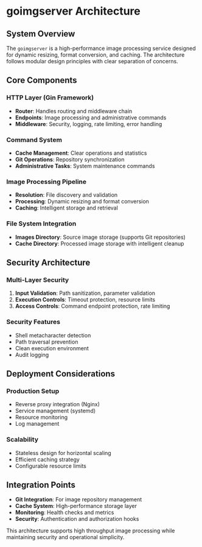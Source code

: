# goimgserver Architecture

## System Overview

The `goimgserver` is a high-performance image processing service designed for dynamic resizing, format conversion, and caching. The architecture follows modular design principles with clear separation of concerns.

## Core Components

### HTTP Layer (Gin Framework)
- **Router**: Handles routing and middleware chain
- **Endpoints**: Image processing and administrative commands
- **Middleware**: Security, logging, rate limiting, error handling

### Command System
- **Cache Management**: Clear operations and statistics
- **Git Operations**: Repository synchronization 
- **Administrative Tasks**: System maintenance commands

### Image Processing Pipeline
- **Resolution**: File discovery and validation
- **Processing**: Dynamic resizing and format conversion
- **Caching**: Intelligent storage and retrieval

### File System Integration
- **Images Directory**: Source image storage (supports Git repositories)
- **Cache Directory**: Processed image storage with intelligent cleanup

## Security Architecture

### Multi-Layer Security
1. **Input Validation**: Path sanitization, parameter validation
2. **Execution Controls**: Timeout protection, resource limits
3. **Access Controls**: Command endpoint protection, rate limiting

### Security Features
- Shell metacharacter detection
- Path traversal prevention
- Clean execution environment
- Audit logging

## Deployment Considerations

### Production Setup
- Reverse proxy integration (Nginx)
- Service management (systemd)
- Resource monitoring
- Log management

### Scalability
- Stateless design for horizontal scaling
- Efficient caching strategy
- Configurable resource limits

## Integration Points

- **Git Integration**: For image repository management
- **Cache System**: High-performance storage layer
- **Monitoring**: Health checks and metrics
- **Security**: Authentication and authorization hooks

This architecture supports high throughput image processing while maintaining security and operational simplicity.